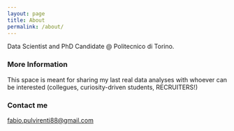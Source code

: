 ```yaml
---
layout: page
title: About
permalink: /about/
---
```


Data Scientist and PhD Candidate @ Politecnico di Torino. 

### More Information


This space is meant for sharing my last real data analyses with whoever can be interested (collegues, curiosity-driven students, RECRUITERS!) 

### Contact me

[fabio.pulvirenti88@gmail.com](mailto:fabio.pulvirenti88@gmail.com)
